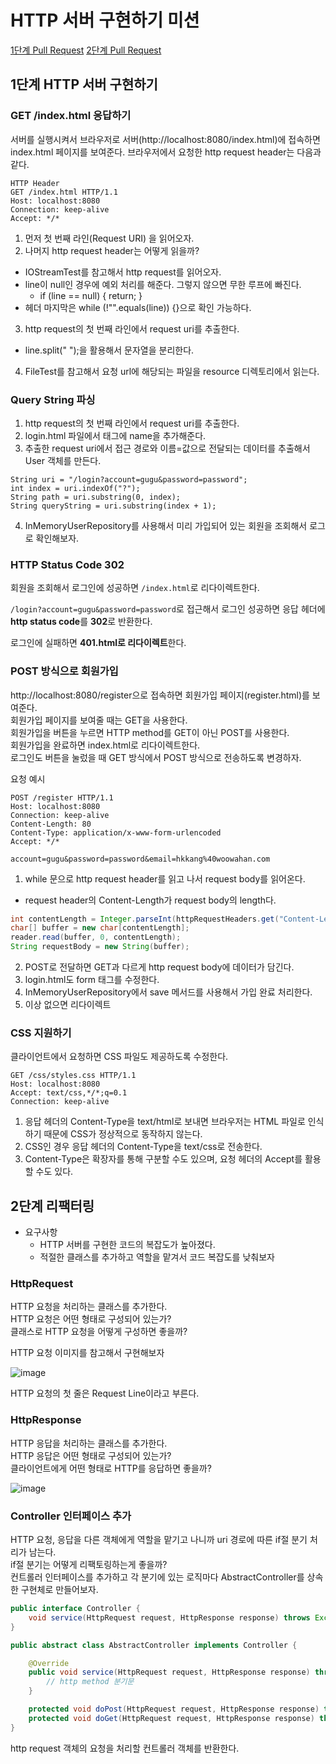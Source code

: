 # HTTP 서버 구현하기 미션

[1단계 Pull Request](https://github.com/woowacourse/jwp-dashboard-http/pull/61)
[2단계 Pull Request](https://github.com/woowacourse/jwp-dashboard-http/pull/103)


## 1단계 HTTP 서버 구현하기
### GET /index.html 응답하기

서버를 실행시켜서 브라우저로 서버(http://localhost:8080/index.html)에 접속하면 index.html 페이지를 보여준다.
브라우저에서 요청한 http request header는 다음과 같다.

```
HTTP Header
GET /index.html HTTP/1.1
Host: localhost:8080
Connection: keep-alive
Accept: */*
```

1. 먼저 첫 번째 라인(Request URI) 을 읽어오자.
2. 나머지 http request header는 어떻게 읽을까?
  * IOStreamTest를 참고해서 http request를 읽어오자.
  * line이 null인 경우에 예외 처리를 해준다. 그렇지 않으면 무한 루프에 빠진다.
    * if (line == null) { return; }
  * 헤더 마지막은 while (!"".equals(line)) {}으로 확인 가능하다.
3. http request의 첫 번째 라인에서 request uri를 추출한다.
  * line.split(" ");을 활용해서 문자열을 분리한다.
4. FileTest를 참고해서 요청 url에 해당되는 파일을 resource 디렉토리에서 읽는다.

### Query String 파싱

1. http request의 첫 번째 라인에서 request uri를 추출한다.
2. login.html 파일에서 태그에 name을 추가해준다.
3. 추출한 request uri에서 접근 경로와 이름=값으로 전달되는 데이터를 추출해서 User 객체를 만든다.
```
String uri = "/login?account=gugu&password=password";
int index = uri.indexOf("?");
String path = uri.substring(0, index);
String queryString = uri.substring(index + 1);
```
4. InMemoryUserRepository를 사용해서 미리 가입되어 있는 회원을 조회해서 로그로 확인해보자.

### HTTP Status Code 302

회원을 조회해서 로그인에 성공하면 ```/index.html```로 리다이렉트한다.

```/login?account=gugu&password=password```로 접근해서 로그인 성공하면 응답 헤더에 **http status code**를 **302**로 반환한다.

로그인에 실패하면 **401.html로 리다이렉트**한다.

### POST 방식으로 회원가입 

http://localhost:8080/register으로 접속하면 회원가입 페이지(register.html)를 보여준다.   
회원가입 페이지를 보여줄 때는 GET을 사용한다.   
회원가입을 버튼을 누르면 HTTP method를 GET이 아닌 POST를 사용한다.   
회원가입을 완료하면 index.html로 리다이렉트한다.   
로그인도 버튼을 눌렀을 때 GET 방식에서 POST 방식으로 전송하도록 변경하자.   

요청 예시
```
POST /register HTTP/1.1
Host: localhost:8080
Connection: keep-alive
Content-Length: 80
Content-Type: application/x-www-form-urlencoded
Accept: */*

account=gugu&password=password&email=hkkang%40woowahan.com
```

1. while 문으로 http request header를 읽고 나서 request body를 읽어온다.
  * request header의 Content-Length가 request body의 length다.
```java
int contentLength = Integer.parseInt(httpRequestHeaders.get("Content-Length"));
char[] buffer = new char[contentLength];
reader.read(buffer, 0, contentLength);
String requestBody = new String(buffer);
```
2. POST로 전달하면 GET과 다르게 http request body에 데이터가 담긴다.
3. login.html도 form 태그를 수정한다.
4. InMemoryUserRepository에서 save 메서드를 사용해서 가입 완료 처리한다.
5. 이상 없으면 리다이렉트

### CSS 지원하기
클라이언트에서 요청하면 CSS 파일도 제공하도록 수정한다.
```
GET /css/styles.css HTTP/1.1
Host: localhost:8080
Accept: text/css,*/*;q=0.1
Connection: keep-alive
```

1. 응답 헤더의 Content-Type을 text/html로 보내면 브라우저는 HTML 파일로 인식하기 때문에 CSS가 정상적으로 동작하지 않는다.
2. CSS인 경우 응답 헤더의 Content-Type을 text/css로 전송한다.
3. Content-Type은 확장자를 통해 구분할 수도 있으며, 요청 헤더의 Accept를 활용할 수도 있다.


## 2단계 리팩터링

* 요구사항
  * HTTP 서버를 구현한 코드의 복잡도가 높아졌다.
  * 적절한 클래스를 추가하고 역할을 맡겨서 코드 복잡도를 낮춰보자

### HttpRequest
HTTP 요청을 처리하는 클래스를 추가한다.   
HTTP 요청은 어떤 형태로 구성되어 있는가?   
클래스로 HTTP 요청을 어떻게 구성하면 좋을까?   

HTTP 요청 이미지를 참고해서 구현해보자

![image](https://user-images.githubusercontent.com/57378410/148748833-beb4efef-49d1-4d9b-a976-e02fba0cfc08.png)

HTTP 요청의 첫 줄은 Request Line이라고 부른다.

### HttpResponse

HTTP 응답을 처리하는 클래스를 추가한다.   
HTTP 응답은 어떤 형태로 구성되어 있는가?   
클라이언트에게 어떤 형태로 HTTP를 응답하면 좋을까?   

![image](https://user-images.githubusercontent.com/57378410/148748916-b6cd500b-c6d0-442b-9356-2065a0679063.png)

### Controller 인터페이스 추가

HTTP 요청, 응답을 다른 객체에게 역할을 맡기고 나니까 uri 경로에 따른 if절 분기 처리가 남는다.   
if절 분기는 어떻게 리팩토링하는게 좋을까?   
컨트롤러 인터페이스를 추가하고 각 분기에 있는 로직마다 AbstractController를 상속한 구현체로 만들어보자.   

```java
public interface Controller {
    void service(HttpRequest request, HttpResponse response) throws Exception;
}
```
```java
public abstract class AbstractController implements Controller {

    @Override
    public void service(HttpRequest request, HttpResponse response) throws Exception {
        // http method 분기문
    }

    protected void doPost(HttpRequest request, HttpResponse response) throws Exception { /* NOOP */ }
    protected void doGet(HttpRequest request, HttpResponse response) throws Exception { /* NOOP */ }
}
```

http request 객체의 요청을 처리할 컨트롤러 객체를 반환한다.
